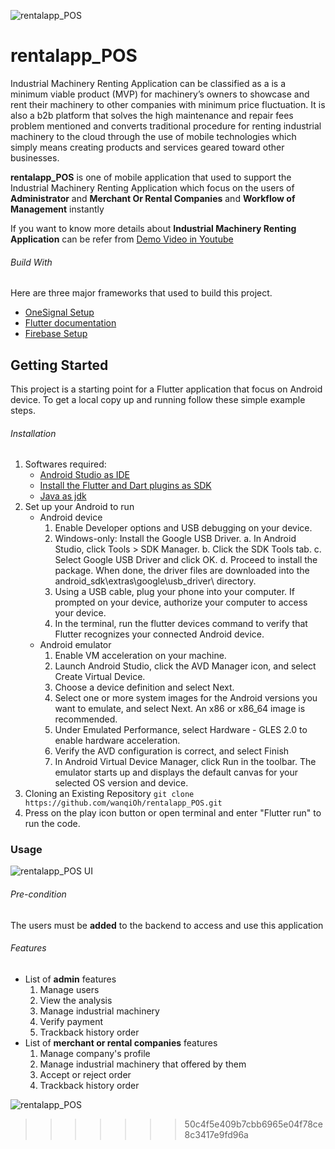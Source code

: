 ![rentalapp_POS](https://firebasestorage.googleapis.com/v0/b/rentalapp-fa5bd.appspot.com/o/email%2FheaderImage.PNG?alt=media&token=d5bbed07-9ff1-4530-8389-184188ab1b1b)
# rentalapp_POS

Industrial Machinery Renting Application can be classified as a is a minimum viable product (MVP) for machinery’s owners to showcase and rent their machinery to other companies with minimum price fluctuation. It is also a b2b platform that solves the high maintenance and repair fees problem mentioned and converts traditional procedure for renting industrial machinery to the cloud through the use of mobile technologies which simply means creating products and services geared toward other businesses.

**rentalapp_POS** is one of mobile application that used to support the Industrial Machinery Renting Application which focus on the users of **Administrator** and **Merchant Or Rental Companies** and **Workflow of Management** instantly

If you want to know more details about **Industrial Machinery Renting Application** can be refer from [Demo Video in Youtube](https://www.youtube.com/watch?v=or0nWaCgavs&t=112s)

###### Build With
Here are three major frameworks that used to build this project.
- [OneSignal Setup](https://documentation.onesignal.com/docs/flutter-sdk-setup)
- [Flutter documentation](https://flutter.dev/docs)
- [Firebase Setup](https://firebase.google.com/docs/flutter/setup?platform=android)

## Getting Started

This project is a starting point for a Flutter application that focus on Android device. To get a local copy up and running follow these simple example steps.

###### Installation
1. Softwares required:
   - [Android Studio as IDE](https://developer.android.com/studio)
   - [Install the Flutter and Dart plugins as SDK](https://flutter.dev/docs/get-started/editor)
   - [Java as jdk](https://docs.oracle.com/en/java/javase/11/install/installation-jdk-microsoft-windows-platforms.html#GUID-C11500A9-252C-46FE-BB17-FC5A9528EAEB)
2. Set up your Android to run
   - Android device
     1. Enable Developer options and USB debugging on your device.
     2. Windows-only: Install the Google USB Driver.
	a. In Android Studio, click Tools > SDK Manager.
        b. Click the SDK Tools tab.
        c. Select Google USB Driver and click OK.
        d. Proceed to install the package. When done, the driver files are downloaded into the android_sdk\extras\google\usb_driver\ directory.
     3. Using a USB cable, plug your phone into your computer. If prompted on your device, authorize your computer to access your device.
     4. In the terminal, run the flutter devices command to verify that Flutter recognizes your connected Android device.
   - Android emulator
     1. Enable VM acceleration on your machine.
     2. Launch Android Studio, click the AVD Manager icon, and select Create Virtual Device.
     3. Choose a device definition and select Next.
     4. Select one or more system images for the Android versions you want to emulate, and select Next. An x86 or x86_64 image is recommended.
     5. Under Emulated Performance, select Hardware - GLES 2.0 to enable hardware acceleration.
     6. Verify the AVD configuration is correct, and select Finish
     7. In Android Virtual Device Manager, click Run in the toolbar. The emulator starts up and displays the default canvas for your selected OS version and device.
3. Cloning an Existing Repository `git clone https://github.com/wanqiOh/rentalapp_POS.git`
4. Press on the play icon button or open terminal and enter "Flutter run" to run the code.

### Usage
![rentalapp_POS UI](https://firebasestorage.googleapis.com/v0/b/rentalapp-fa5bd.appspot.com/o/images%2Frentaapp_POS.png?alt=media&token=6fa3d8e7-0203-41a0-8e12-3e074ebf868b)
###### Pre-condition
The users must be **added** to the backend to access and use this application
###### Features
- List of **admin** features
  1. Manage users
  2. View the analysis
  3. Manage industrial machinery
  4. Verify payment
  5. Trackback history order
- List of **merchant or rental companies** features
  1. Manage company's profile
  2. Manage industrial machinery that offered by them
  3. Accept or reject order
  4. Trackback history order

![rentalapp_POS](https://firebasestorage.googleapis.com/v0/b/rentalapp-fa5bd.appspot.com/o/email%2FbottomImage.PNG?alt=media&token=f766e653-0fd4-4e6d-980f-4aeaaae75024)
>>>>>>> 50c4f5e409b7cbb6965e04f78ce8c3417e9fd96a
